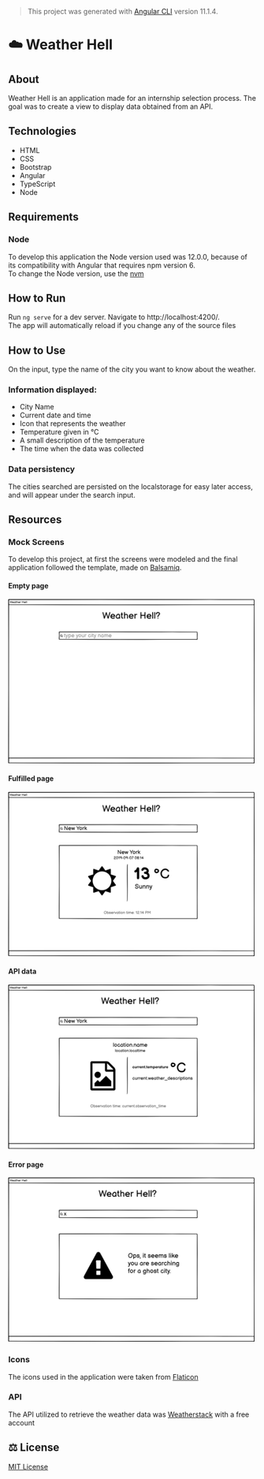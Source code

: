> This project was generated with [Angular CLI](https://github.com/angular/angular-cli) version 11.1.4.

# :cloud: Weather Hell
## About
Weather Hell is an application made for an internship selection process. The goal was to create a view to display data obtained from an API.

## Technologies
- HTML
- CSS
- Bootstrap
- Angular
- TypeScript
- Node 

## Requirements

### Node
To develop this application the Node version used was 12.0.0, because of its compatibility with Angular that requires npm version 6.  
To change the Node version, use the [nvm](https://github.com/coreybutler/nvm-windows)

## How to Run

Run `ng serve` for a dev server. Navigate to http://localhost:4200/.  
The app will automatically reload if you change any of the source files

## How to Use

On the input, type the name of the city you want to know about the weather.  

### Information displayed: 
- City Name
- Current date and time
- Icon that represents the weather
- Temperature given in °C
- A small description of the temperature
- The time when the data was collected

### Data persistency

The cities searched are persisted on the localstorage for easy later access, and will appear under the search input.

## Resources

### Mock Screens
To develop this project, at first the screens were modeled and the final application followed the template, made on [Balsamiq](https://balsamiq.cloud/).  

#### Empty page
<img src="mock-screens/empty.png" width="500px"/>

#### Fulfilled page
<img src="mock-screens/fulfilled.png" width="500px"/>

#### API data
<img src="mock-screens/api.png" width="500px"/>

#### Error page
<img src="mock-screens/error.png" width="500px"/>

###

### Icons
The icons used in the application were taken from [Flaticon](https://www.flaticon.com/)

### API
The API utilized to retrieve the weather data was [Weatherstack](https://weatherstack.com/) with a free account

## :balance_scale: License

[MIT License](https://github.com/LBeghini/Weather-Hell/blob/main/LICENSE)
